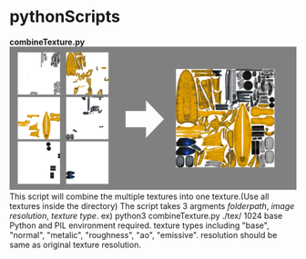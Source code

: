 # pythonScripts

**combineTexture.py**
![sample](illust.png)
This script will combine the multiple textures into one texture.(Use all textures inside the directory)
The script takes 3 argments *folderpath*, *image resolution*, *texture type*.
ex) python3 combineTexture.py ./tex/ 1024 base
Python and PIL environment required.
texture types including "base", "normal", "metalic", "roughness", "ao", "emissive".
resolution should be same as original texture resolution.
